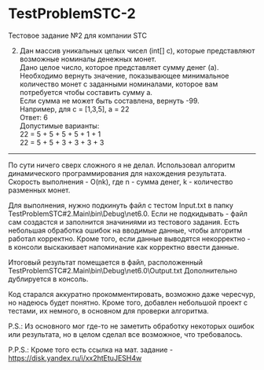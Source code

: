 # TestProblemSTC-2
Тестовое задание №2 для компании STC

2) Дан массив уникальных целых чисел (int[] с), которые представляют возможные номиналы денежных монет.     
Дано целое число, которое представляет сумму денег (а).     
Необходимо вернуть значение, показывающее минимальное количество монет с заданными номиналами, которое вам потребуется чтобы составить сумму а.     
Если сумма не может быть составлена, вернуть -99.     
Например, для с = [1,3,5], a = 22     
Ответ: 6    
Допустимые варианты:     
22 = 5 + 5 + 5 + 5 + 1 + 1    
22 = 5 + 5 + 3 + 3 + 3 + 3

-------------------------------------------------------------------------------------------------------------------------------------------------

По сути ничего сверх сложного я не делал. Использовал алгоритм динамического программирования для нахождения результата.
Скорость выполнения - O(nk), где n - сумма денег, k - количество разменных монет.

Для выполнения, нужно подкинуть файл с тестом Input.txt в папку TestProblemSTC#2.Main\bin\Debug\net6.0.
Если не подкидывать - файл сам создастся и заполнится значиниями из тестового задания.
Есть небольшая обработка ошибок на вводимые данные, чтобы алгоритм работал корректно. 
Кроме того, если данные выводятся некорректно - в консоли выскакивает напоминание как корректно ввести данные.

Итоговый результат помещается в файл, расположенный TestProblemSTC#2.Main\bin\Debug\net6.0\Output.txt
Дополнительно дублируется в консоль.

Код старался аккуратно прокомментировать, возможно даже чересчур, но надеюсь будет понятно.
Кроме того, добавлен небольшой проект с тестами, их немного, в основном для проверки алгоритма.

P.S.: Из основного мог где-то не заметить обработку некоторых ошибок или результата, но в целом сделал все возможное, что требовалось.

P.P.S.: Кроме того есть ссылка на мат. задание - https://disk.yandex.ru/i/xx2htEtuJESH4w
